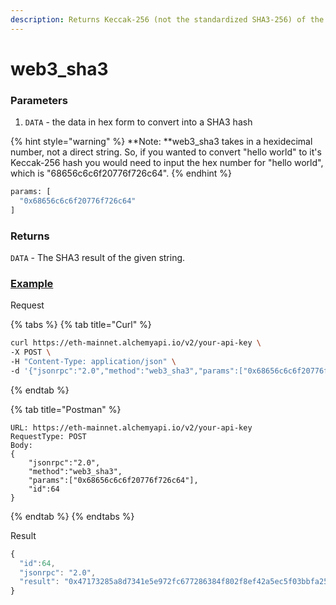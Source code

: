 ```yaml
---
description: Returns Keccak-256 (not the standardized SHA3-256) of the given data.
---
```


# web3\_sha3

### **Parameters**

1. `DATA` - the data in hex form to convert into a SHA3 hash

{% hint style="warning" %}
**Note: **web3\_sha3 takes in a hexidecimal number, not a direct string. So, if you wanted to convert "hello world" to it's Keccak-256 hash you would need to input the hex number for "hello world", which is "68656c6c6f20776f726c64". 
{% endhint %}

```bash
params: [
  "0x68656c6c6f20776f726c64"
]
```

### **Returns**

`DATA` - The SHA3 result of the given string.

### ****[**Example**](https://composer.alchemyapi.io/?composer_state=%7B%22network%22%3A0%2C%22methodName%22%3A%22web3\_sha3%22%2C%22paramValues%22%3A%5B%220x68656c6c6f20776f726c64%22%5D%7D)****

Request

{% tabs %}
{% tab title="Curl" %}
```bash
curl https://eth-mainnet.alchemyapi.io/v2/your-api-key \
-X POST \
-H "Content-Type: application/json" \
-d '{"jsonrpc":"2.0","method":"web3_sha3","params":["0x68656c6c6f20776f726c64"],"id":64}'
```
{% endtab %}

{% tab title="Postman" %}
```http
URL: https://eth-mainnet.alchemyapi.io/v2/your-api-key
RequestType: POST
Body: 
{
    "jsonrpc":"2.0",
    "method":"web3_sha3",
    "params":["0x68656c6c6f20776f726c64"],
    "id":64
}
```
{% endtab %}
{% endtabs %}

Result

```javascript
{
  "id":64,
  "jsonrpc": "2.0",
  "result": "0x47173285a8d7341e5e972fc677286384f802f8ef42a5ec5f03bbfa254cb01fad"
}
```

##
